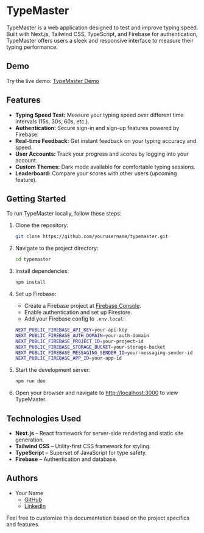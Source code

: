 # TypeMaster

TypeMaster is a web application designed to test and improve typing speed. Built with Next.js, Tailwind CSS, TypeScript, and Firebase for authentication, TypeMaster offers users a sleek and responsive interface to measure their typing performance.

## Demo

Try the live demo: [TypeMaster Demo](https://6706e9af47288b564aa80a46--typing-speed-testp.netlify.app/)

## Features

- **Typing Speed Test:** Measure your typing speed over different time intervals (15s, 30s, 60s, etc.).
- **Authentication:** Secure sign-in and sign-up features powered by Firebase.
- **Real-time Feedback:** Get instant feedback on your typing accuracy and speed.
- **User Accounts:** Track your progress and scores by logging into your account.
- **Custom Themes:** Dark mode available for comfortable typing sessions.
- **Leaderboard:** Compare your scores with other users (upcoming feature).


## Getting Started

To run TypeMaster locally, follow these steps:

1. Clone the repository:

    ```bash
    git clone https://github.com/yourusername/typemaster.git
    ```

2. Navigate to the project directory:

    ```bash
    cd typemaster
    ```

3. Install dependencies:

    ```bash
    npm install
    ```

4. Set up Firebase:

    - Create a Firebase project at [Firebase Console](https://console.firebase.google.com/).
    - Enable authentication and set up Firestore.
    - Add your Firebase config to `.env.local`:

    ```bash
    NEXT_PUBLIC_FIREBASE_API_KEY=your-api-key
    NEXT_PUBLIC_FIREBASE_AUTH_DOMAIN=your-auth-domain
    NEXT_PUBLIC_FIREBASE_PROJECT_ID=your-project-id
    NEXT_PUBLIC_FIREBASE_STORAGE_BUCKET=your-storage-bucket
    NEXT_PUBLIC_FIREBASE_MESSAGING_SENDER_ID=your-messaging-sender-id
    NEXT_PUBLIC_FIREBASE_APP_ID=your-app-id
    ```

5. Start the development server:

    ```bash
    npm run dev
    ```

6. Open your browser and navigate to [http://localhost:3000](http://localhost:3000) to view TypeMaster.

## Technologies Used

- **Next.js** – React framework for server-side rendering and static site generation.
- **Tailwind CSS** – Utility-first CSS framework for styling.
- **TypeScript** – Superset of JavaScript for type safety.
- **Firebase** – Authentication and database.

## Authors

- Your Name
  - [GitHub](https://github.com/yourusername)
  - [LinkedIn](https://linkedin.com/in/yourprofile)

Feel free to customize this documentation based on the project specifics and features.
